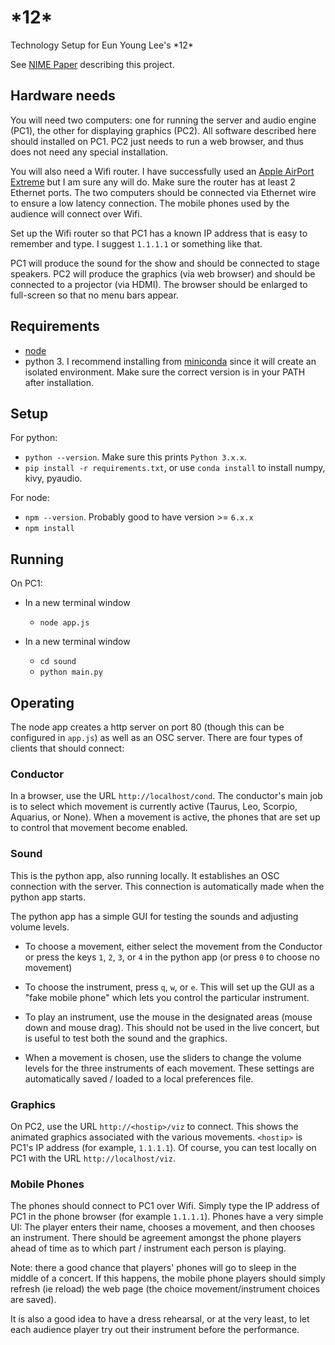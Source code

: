 # \*12\*
Technology Setup for Eun Young Lee's \*12\*

See [NIME Paper](http://www.nime.org/proceedings/2018/nime2018_paper0002.pdf) describing this project. 

## Hardware needs

You will need two computers: one for running the server and audio engine (PC1), the other for displaying graphics (PC2). All software described here should installed on PC1. PC2 just needs to run a web browser, and thus does not need any special installation.

You will also need a Wifi router. I have successfully used an [Apple AirPort Extreme](https://support.apple.com/airport) but I am sure any will do. Make sure the router has at least 2 Ethernet ports. The two computers should be connected via Ethernet wire to ensure a low latency connection. The mobile phones used by the audience will connect over Wifi.

Set up the Wifi router so that PC1 has a known IP address that is easy to remember and type. I suggest `1.1.1.1` or something like that.

PC1 will produce the sound for the show and should be connected to stage speakers. PC2 will produce the graphics (via web browser) and should be connected to a projector (via HDMI). The browser should be enlarged to full-screen so that no menu bars appear. 

## Requirements

- [node](https://nodejs.org/en/)
- python 3. I recommend installing from [miniconda](https://conda.io/miniconda.html) since it will create an isolated environment. Make sure the correct version is in your PATH after installation.

## Setup

For python:
- `python --version`. Make sure this prints `Python 3.x.x`.
- `pip install -r requirements.txt`, or use `conda install` to install numpy, kivy, pyaudio.

For node:
- `npm --version`. Probably good to have version >= `6.x.x`
- `npm install`


## Running

On PC1:

- In a new terminal window
  - `node app.js`

- In a new terminal window
  - `cd sound`
  - `python main.py`
  

## Operating

The node app creates a http server on port 80 (though this can be configured in `app.js`) as well as an OSC server. There are four types of clients that should connect:

### Conductor
In a browser, use the URL `http://localhost/cond`. The conductor's main job is to select which movement is currently active (Taurus, Leo, Scorpio, Aquarius, or None). When a movement is active, the phones that are set up to control that movement become enabled. 

### Sound

This is the python app, also running locally. It establishes an OSC connection with the server. This connection is automatically made when the python app starts. 

The python app has a simple GUI for testing the sounds and adjusting volume levels. 

- To choose a movement, either select the movement from the Conductor or press the keys `1`, `2`, `3`, or `4` in the python app (or press `0` to choose no movement)

- To choose the instrument, press `q`, `w`, or `e`. This will set up the GUI as a "fake mobile phone" which lets you control the particular instrument.

- To play an instrument, use the mouse in the designated areas (mouse down and mouse drag). This should not be used in the live concert, but is useful to test both the sound and the graphics.

- When a movement is chosen, use the sliders to change the volume levels for the three instruments of each movement. These settings are automatically saved / loaded to a local preferences file.

### Graphics

On PC2, use the URL `http://<hostip>/viz` to connect. This shows the animated graphics associated with the various movements. `<hostip>` is PC1's IP address (for example, `1.1.1.1`). Of course, you can test locally on PC1 with the URL `http://localhost/viz`.

### Mobile Phones

The phones should connect to PC1 over Wifi. Simply type the IP address of PC1 in the phone browser (for example `1.1.1.1`). Phones have a very simple UI: The player enters their name, chooses a movement, and then chooses an instrument. There should be agreement amongst the phone players ahead of time as to which part / instrument each person is playing.

Note: there a good chance that players' phones will go to sleep in the middle of a concert. If this happens, the mobile phone players should simply refresh (ie reload) the web page (the choice movement/instrument choices are saved).

It is also a good idea to have a dress rehearsal, or at the very least, to let each audience player try out their instrument before the performance.


